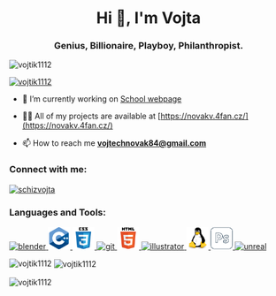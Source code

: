 <h1 align="center">Hi 👋, I'm Vojta</h1>
<h3 align="center">Genius, Billionaire, Playboy, Philanthropist.</h3>

<p align="left"> <img src="https://komarev.com/ghpvc/?username=vojtik1112&label=Profile%20views&color=000000&style=flat" alt="vojtik1112" /> </p>

<p align="left"> <a href="https://github.com/ryo-ma/github-profile-trophy"><img src="https://github-profile-trophy.vercel.app/?username=vojtik1112" alt="vojtik1112" /></a> </p>

- 🔭 I’m currently working on [School webpage](http://project-union.mzf.cz/)

- 👨‍💻 All of my projects are available at [https://novakv.4fan.cz/](https://novakv.4fan.cz/)

- 📫 How to reach me **vojtechnovak84@gmail.com**

<h3 align="left">Connect with me:</h3>
<p align="left">
<a href="https://instagram.com/schizvojta" target="blank"><img align="center" src="https://raw.githubusercontent.com/rahuldkjain/github-profile-readme-generator/master/src/images/icons/Social/instagram.svg" alt="schizvojta" height="30" width="40" /></a>
</p>

<h3 align="left">Languages and Tools:</h3>
<p align="left"> <a href="https://www.blender.org/" target="_blank" rel="noreferrer"> <img src="https://download.blender.org/branding/community/blender_community_badge_white.svg" alt="blender" width="40" height="40"/> </a> <a href="https://www.w3schools.com/cpp/" target="_blank" rel="noreferrer"> <img src="https://raw.githubusercontent.com/devicons/devicon/master/icons/cplusplus/cplusplus-original.svg" alt="cplusplus" width="40" height="40"/> </a> <a href="https://www.w3schools.com/css/" target="_blank" rel="noreferrer"> <img src="https://raw.githubusercontent.com/devicons/devicon/master/icons/css3/css3-original-wordmark.svg" alt="css3" width="40" height="40"/> </a> <a href="https://git-scm.com/" target="_blank" rel="noreferrer"> <img src="https://www.vectorlogo.zone/logos/git-scm/git-scm-icon.svg" alt="git" width="40" height="40"/> </a> <a href="https://www.w3.org/html/" target="_blank" rel="noreferrer"> <img src="https://raw.githubusercontent.com/devicons/devicon/master/icons/html5/html5-original-wordmark.svg" alt="html5" width="40" height="40"/> </a> <a href="https://www.adobe.com/in/products/illustrator.html" target="_blank" rel="noreferrer"> <img src="https://www.vectorlogo.zone/logos/adobe_illustrator/adobe_illustrator-icon.svg" alt="illustrator" width="40" height="40"/> </a> <a href="https://www.linux.org/" target="_blank" rel="noreferrer"> <img src="https://raw.githubusercontent.com/devicons/devicon/master/icons/linux/linux-original.svg" alt="linux" width="40" height="40"/> </a> <a href="https://www.photoshop.com/en" target="_blank" rel="noreferrer"> <img src="https://raw.githubusercontent.com/devicons/devicon/master/icons/photoshop/photoshop-line.svg" alt="photoshop" width="40" height="40"/> </a> <a href="https://unrealengine.com/" target="_blank" rel="noreferrer"> <img src="https://raw.githubusercontent.com/kenangundogan/fontisto/036b7eca71aab1bef8e6a0518f7329f13ed62f6b/icons/svg/brand/unreal-engine.svg" alt="unreal" width="40" height="40"/> </a> </p>

<p><img align="left" src="https://github-readme-stats.vercel.app/api/top-langs?username=vojtik1112&show_icons=true&theme=dark&cache_seconds=1800&locale=en&layout=compact" alt="vojtik1112" /></p>

<p>&nbsp;<img align="center" src="https://github-readme-stats.vercel.app/api?username=vojtik1112&show_icons=true&theme=dark&locale=en" alt="vojtik1112" /></p>

<p><img align="center" src="https://github-readme-streak-stats.herokuapp.com/?user=vojtik1112&theme=dark" alt="vojtik1112" /></p>
